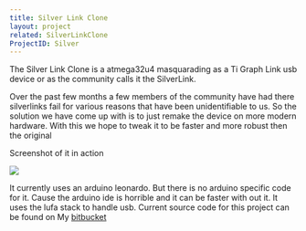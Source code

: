 ```yaml
---
title: Silver Link Clone
layout: project
related: SilverLinkClone
ProjectID: Silver
---
```


The Silver Link Clone is a atmega32u4 masquarading as a Ti Graph Link usb device or as the community calls it the SilverLink.

Over the past few months a few members of the community have had there silverlinks fail for various reasons that have been unidentifiable to us. So the solution we have come up with is to just remake the device on more modern hardware. With this we hope to tweak it to be faster and more robust then the original

Screenshot of it in action  

![](http://www.cemetech.net/img/news/silverlinkclone.jpg)

It currently uses an arduino leonardo. But there is no arduino specific code for it. Cause the arduino ide is horrible and it can be faster with out it. It uses the lufa stack to handle usb.
Current source code for this project can be found on My [bitbucket](bitbucket.org/Geekboy1011/silverlinkclone)
